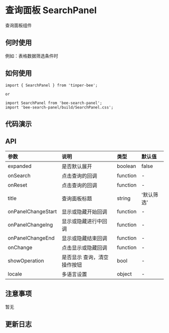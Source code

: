 # 查询面板 SearchPanel

查询面板组件

## 何时使用

例如：表格数据筛选条件时

## 如何使用

```
import { SearchPanel } from 'tinper-bee';

or

import SearchPanel from 'bee-search-panel';
import 'bee-search-panel/build/SearchPanel.css';

```
## 代码演示

## API

|参数|说明|类型|默认值|
|:---|:-----|:----|:------|
|expanded|是否默认展开|boolean|false|
|onSearch|点击查询的回调|function|-|
|onReset|点击查询的回调|function|-|
|title|查询面板标题|string|'默认筛选'|
|onPanelChangeStart|显示或隐藏开始回调|function|-|
|onPanelChangeIng|显示或隐藏进行中回调|function|-|
|onPanelChangeEnd|显示或隐藏结束回调|function|-|
|onChange|点击显示或隐藏回调|function|-|
|showOperation|是否显示 查询，清空操作按钮|bool|-|
|locale|多语言设置|object|-|

## 注意事项

暂无

## 更新日志